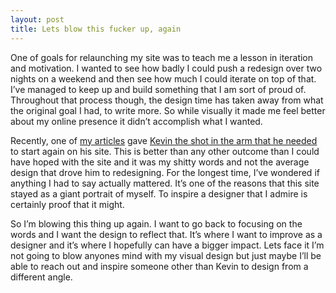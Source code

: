 ```yaml
---
layout: post
title: Lets blow this fucker up, again
---
```


One of goals for relaunching my site was to teach me a lesson in iteration and motivation. I wanted to see how badly I could push a redesign over two nights on a weekend and then see how much I could iterate on top of that. I’ve managed to keep up and build something that I am sort of proud of. Throughout that process though, the design time has taken away from what the original goal I had, to write more. So while visually it made me feel better about my online presence it didn’t accomplish what I wanted.

Recently, one of [my articles](http://kylefiedler.com/2015/02/22/launching-incomplete.html) gave [Kevin the shot in the arm that he needed](http://chuise.com/2015/03/18/self-destruction/) to start again on his site. This is better than any other outcome than I could have hoped with the site and it was my shitty words and not the average design that drove him to redesigning. For the longest time, I’ve wondered if anything I had to say actually mattered. It’s one of the reasons that this site stayed as a giant portrait of myself. To inspire a designer that I admire is certainly proof that it might.

So I’m blowing this thing up again. I want to go back to focusing on the words and I want the design to reflect that. It’s where I want to improve as a designer and it’s where I hopefully can have a bigger impact. Lets face it I’m not going to blow anyones mind with my visual design but just maybe I’ll be able to reach out and inspire someone other than Kevin to design from a different angle.
